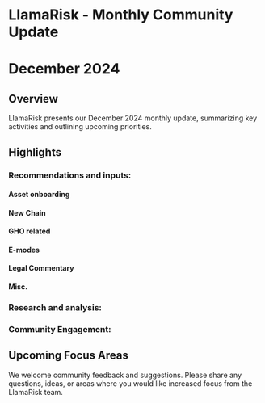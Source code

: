 # LlamaRisk - Monthly Community Update 

# December 2024

## Overview

LlamaRisk presents our December 2024 monthly update, summarizing key activities and outlining upcoming priorities.

## Highlights

### Recommendations and inputs:

#### Asset onboarding

#### New Chain

#### GHO related

#### E-modes

#### Legal Commentary

#### Misc.

### Research and analysis:

### Community Engagement:

## Upcoming Focus Areas

We welcome community feedback and suggestions. Please share any questions, ideas, or areas where you would like increased focus from the LlamaRisk team.

